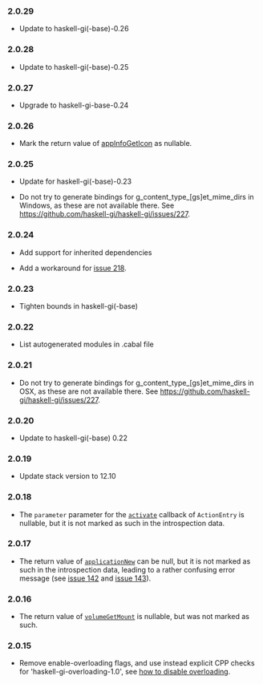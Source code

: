 ### 2.0.29

+ Update to haskell-gi(-base)-0.26

### 2.0.28

+ Update to haskell-gi(-base)-0.25

### 2.0.27

+ Upgrade to haskell-gi-base-0.24

### 2.0.26

+ Mark the return value of [appInfoGetIcon](https://hackage.haskell.org/package/gi-gio/docs/GI-Gio-Interfaces-AppInfo.html#v:appInfoGetIcon) as nullable.

### 2.0.25

+ Update for haskell-gi(-base)-0.23

+ Do not try to generate bindings for g_content_type_[gs]et_mime_dirs in Windows, as these are not available there. See https://github.com/haskell-gi/haskell-gi/issues/227.

### 2.0.24

+ Add support for inherited dependencies

+ Add a workaround for [issue 218](https://github.com/haskell-gi/haskell-gi/issues/218).

### 2.0.23

+ Tighten bounds in haskell-gi(-base)

### 2.0.22

+ List autogenerated modules in .cabal file

### 2.0.21

+ Do not try to generate bindings for g_content_type_[gs]et_mime_dirs in OSX, as these are not available there. See https://github.com/haskell-gi/haskell-gi/issues/227.

### 2.0.20

+ Update to haskell-gi(-base) 0.22

### 2.0.19

+ Update stack version to 12.10

### 2.0.18

+ The `parameter` parameter for the [`activate`](https://hackage.haskell.org/package/gi-gio-2.0.18/docs/GI-Gio-Callbacks.html#t:ActionEntryActivateFieldCallback) callback of `ActionEntry` is nullable, but it is not marked as such in the introspection data.

### 2.0.17

+ The return value of [`applicationNew`](https://hackage.haskell.org/package/gi-gio/docs/GI-Gio-Objects-Application.html#v:applicationNew) can be null, but it is not marked as such in the introspection data, leading to a rather confusing error message (see [issue 142](https://github.com/haskell-gi/haskell-gi/issues/142) and [issue 143](https://github.com/haskell-gi/haskell-gi/issues/143)).

### 2.0.16

+ The return value of [`volumeGetMount`](https://hackage.haskell.org/package/gi-gio/docs/GI-Gio-Interfaces-Volume.html#v:volumeGetMount) is nullable, but was not marked as such.

### 2.0.15

+ Remove enable-overloading flags, and use instead explicit CPP checks for 'haskell-gi-overloading-1.0', see [how to disable overloading](https://github.com/haskell-gi/haskell-gi/wiki/Overloading\#disabling-overloading).

